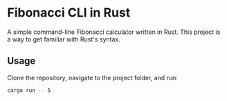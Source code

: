 # Fibonacci CLI in Rust

A simple command-line Fibonacci calculator written in Rust. This project is a way to get familiar with Rust's syntax.

## Usage

Clone the repository, navigate to the project folder, and run:

```bash
cargo run -- 5
```